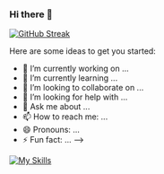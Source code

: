 ### Hi there 👋

[![GitHub Streak](https://github-readme-streak-stats.herokuapp.com?user=Toha%20Hossain&theme=dracula&border_radius=4.6)](https://git.io/streak-stats)

Here are some ideas to get you started:

- 🔭 I’m currently working on ...
- 🌱 I’m currently learning ...
- 👯 I’m looking to collaborate on ...
- 🤔 I’m looking for help with ...
- 💬 Ask me about ...
- 📫 How to reach me: ...
- 😄 Pronouns: ...
- ⚡ Fun fact: ...
-->

[![My Skills](https://skillicons.dev/icons?i=html,css,js,bootstrap,tailwind,github,mongodb,nodejs,react,firebase)](https://skillicons.dev)



